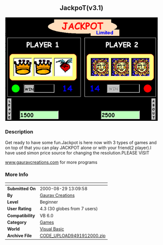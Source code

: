 ﻿<div align="center">

## JackpoT\(v3\.1\)

<img src="PIC200091745327674.gif">
</div>

### Description

Get ready to have some fun.Jackpot is here now with 3 types of games and on top of that you can play JACKPOT alone or with your friend(2 player).I have used simon price source for changing the resolution.PLEASE VISIT

www.gauravcreations.com for more programs
 
### More Info
 


<span>             |<span>
---                |---
**Submitted On**   |2000-08-29 13:09:58
**By**             |[Gaurav Creations](https://github.com/Planet-Source-Code/PSCIndex/blob/master/ByAuthor/gaurav-creations.md)
**Level**          |Beginner
**User Rating**    |4.3 (30 globes from 7 users)
**Compatibility**  |VB 6\.0
**Category**       |[Games](https://github.com/Planet-Source-Code/PSCIndex/blob/master/ByCategory/games__1-38.md)
**World**          |[Visual Basic](https://github.com/Planet-Source-Code/PSCIndex/blob/master/ByWorld/visual-basic.md)
**Archive File**   |[CODE\_UPLOAD9491912000\.zip](https://github.com/Planet-Source-Code/gaurav-creations-jackpot-v3-1__1-11155/archive/master.zip)








